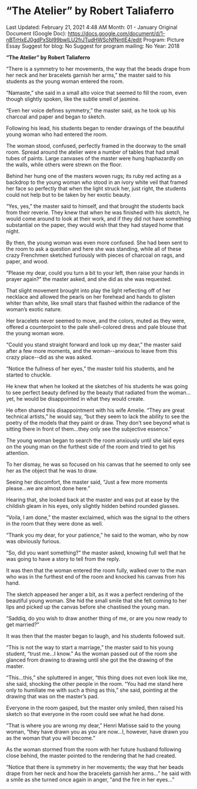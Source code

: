 # “The Atelier” by Robert Taliaferro

Last Updated: February 21, 2021 4:48 AM
Month: 01 - January
Original Document (Google Doc): https://docs.google.com/document/d/1-nBTrHxEJ0gdPxSbl99bwlLU2frJTudHWScNfNntlE4/edit
Program: Picture Essay
Suggest for blog: No
Suggest for program mailing: No
Year: 2018

**“The Atelier” by Robert Taliaferro**

“There is a symmetry to her movements, the way that the beads drape from her neck and her bracelets garnish her arms,” the master said to his students as the young woman entered the room.

“Namaste,” she said in a small alto voice that seemed to fill the room, even though slightly spoken, like the subtle smell of jasmine.

“Even her voice defines symmetry,” the master said, as he took up his charcoal and paper and began to sketch.

Following his lead, his students began to render drawings of the beautiful young woman who had entered the room.

The woman stood, confused, perfectly framed in the doorway to the small room. Spread around the atelier were a number of tables that had small tubes of paints. Large canvases of the master were hung haphazardly on the walls, while others were strewn on the floor.

Behind her hung one of the masters woven rugs; its ruby red acting as a backdrop to the young woman who stood in an ivory white veil that framed her face so perfectly that when the light struck her, just right, the students could not help but to be taken by her exotic beauty.

“Yes, yes,” the master said to himself, and that brought the students back from their reverie. They knew that when he was finished with his sketch, he would come around to look at their work, and if they did not have something substantial on the paper, they would wish that they had stayed home that night.

By then, the young woman was even more confused. She had been sent to the room to ask a question and here she was standing, while all of these crazy Frenchmen sketched furiously with pieces of charcoal on rags, and paper, and wood.

“Please my dear, could you turn a bit to your left, then raise your hands in prayer again?” the master asked, and she did as she was requested.

That slight movement brought into play the light reflecting off of her necklace and allowed the pearls on her forehead and hands to glisten whiter than white, like small stars that flashed within the radiance of the woman’s exotic nature.

Her bracelets never seemed to move, and the colors, muted as they were, offered a counterpoint to the pale shell-colored dress and pale blouse that the young woman wore.

“Could you stand straight forward and look up my dear,” the master said after a few more moments, and the woman--anxious to leave from this crazy place--did as she was asked.

“Notice the fullness of her eyes,” the master told his students, and he started to chuckle.

He knew that when he looked at the sketches of his students he was going to see perfect beauty defined by the beauty that radiated from the woman... yet, he would be disappointed in what they would create.

He often shared this disappointment with his wife Amelie. “They are great technical artists,” he would say, “but they seem to lack the ability to see the poetry of the models that they paint or draw. They don’t see beyond what is sitting there in front of them...they only see the subjective essence.”

The young woman began to search the room anxiously until she laid eyes on the young man on the furthest side of the room and tried to get his attention.

To her dismay, he was so focused on his canvas that he seemed to only see her as the object that he was to draw.

Seeing her discomfort, the master said, “Just a few more moments please...we are almost done here.”

Hearing that, she looked back at the master and was put at ease by the childish gleam in his eyes, only slightly hidden behind rounded glasses.

“Voila, I am done,” the master exclaimed, which was the signal to the others in the room that they were done as well.

“Thank you my dear, for your patience,” he said to the woman, who by now was obviously furious.

“So, did you want something?” the master asked, knowing full well that he was going to have a story to tell from the reply.

It was then that the woman entered the room fully, walked over to the man who was in the furthest end of the room and knocked his canvas from his hand.

The sketch appeased her anger a bit, as it was a perfect rendering of the beautiful young woman. She hid the small smile that she felt coming to her lips and picked up the canvas before she chastised the young man.

“Saddiq, do you wish to draw another thing of me, or are you now ready to get married?”

It was then that the master began to laugh, and his students followed suit.

“This is not the way to start a marriage,” the master said to his young student, “trust me...I know.” As the woman passed out of the room she glanced from drawing to drawing until she got the the drawing of the master.

“This...this,” she spluttered in anger, “this thing does not even look like me, she said, shocking the other people in the room. “You had me stand here only to humiliate me with such a thing as this,” she said, pointing at the drawing that was on the master’s pad.

Everyone in the room gasped, but the master only smiled, then raised his sketch so that everyone in the room could see what he had done.

“That is where you are wrong my dear,” Henri Matisse said to the young woman, “they have drawn you as you are now...I, however, have drawn you as the woman that you will become.”

As the woman stormed from the room with her future husband following close behind, the master pointed to the rendering that he had created.

“Notice that there is symmetry in her movements; the way that her beads drape from her neck and how the bracelets garnish her arms…” he said with a smile as she turned once again in anger, “and the fire in her eyes…”